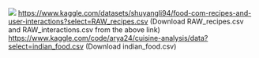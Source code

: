 ![](https://i.ibb.co/hRVhcMY/Logo.png)
https://www.kaggle.com/datasets/shuyangli94/food-com-recipes-and-user-interactions?select=RAW_recipes.csv
(Download RAW_recipes.csv and RAW_interactions.csv from the above link)
https://www.kaggle.com/code/arya24/cuisine-analysis/data?select=indian_food.csv
(Download indian_food.csv)

